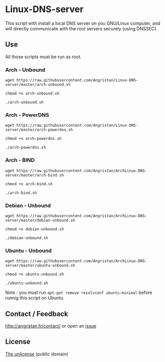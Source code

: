 # Linux-DNS-server
This script with install a local DNS server on you GNU/Linux computer, and will directly communicate with the root servers securely (using DNSSEC).


## Use

All those scripts must be run as root.

### Arch - Unbound
`wget https://raw.githubusercontent.com/Angristan/Linux-DNS-server/master/arch-unbound.sh`

`chmod +x arch-unbound.sh`

`./arch-unbound.sh`

### Arch - PowerDNS
`wget https://raw.githubusercontent.com/Angristan/Linux-DNS-server/master/arch-powerdns.sh`

`chmod +x arch-powerdns.sh`

`./arch-powerdns.sh`

### Arch - BIND
`wget https://raw.githubusercontent.com/Angristan/ArchLinux-DNS-server/master/arch-bind.sh`

`chmod +x arch-bind.sh`

`./arch-bind.sh`

### Debian - Unbound
`wget https://raw.githubusercontent.com/Angristan/ArchLinux-DNS-server/master/debian-unbound.sh`

`chmod +x debian-unbound.sh`

`./debian-unbound.sh`

### Ubuntu - Unbound
`wget https://raw.githubusercontent.com/Angristan/ArchLinux-DNS-server/master/ubuntu-unbound.sh`

`chmod +x ubuntu-unbound.sh`

`./ubuntu-unbound.sh`

Note : you must run `apt-get remove resolvconf ubuntu-minimal` before runnig this script on Ubuntu.

## Contact / Feedback 

http://angristan.fr/contact/ or open an [issue](https://github.com/Angristan/ArchLinux-DNS-server/issues)

## License

[The unlicense](https://github.com/Angristan/ArchLinux-DNS-server/blob/master/LICENSE) (public domain)
